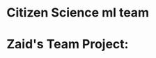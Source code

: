 # Citizen Science ml team
# Zaid's Team Project: <Title of Project>

## Team members' names: <>

## Project Description: 

Plastic pollution is one of the most pressing threats to our global oceans. From providing us with half of the oxygen we breathe and stabilizing our climate, to feeding over one billion people worldwide, the oceans are vital to our everyday wellbeing.  However, each year an unprecedented amount of plastic litter- an average of 8 mln tonnes - make their way to the marine realm, having devastating consequences for wildlife and compromising our ecosystem's health. Because 80% of plastic litter is estimated to originate from land, we can all take action towards a healthier future for our environment and ourselves by tackling our individual plastic footprint. A 2018 study found that 1.1 billion of single-use items including bags and cups filled Metro Vancouver landfills - equivalent of 400 items per resident (source: TRI Environmental Consulting)

1- Problem
2- Dataset 
3- Why interesting

## How to use code in this repo

    code

sample script usage for script script.R

## References

1. Any project you used, whether an open source tool, a library, an online, a manuscript, a data source.

